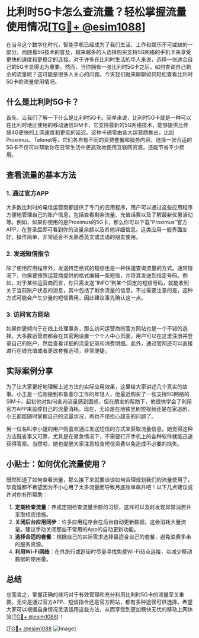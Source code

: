 # 比利时5G卡怎么查流量？轻松掌握流量使用情况[[TG💪+ @esim1088](https://t.me/s/esim1088)]

在当今这个数字化时代，智能手机已经成为了我们生活、工作和娱乐不可或缺的一部分。而随着5G技术的普及，越来越多的人选择购买支持5G网络的手机卡来享受更快的速度和更稳定的连接。对于许多在比利时生活的华人来说，选择一张适合自己的5G卡显得尤为重要。然而，当你拥有一张比利时5G卡之后，如何查询自己剩余的流量呢？这可能是很多人关心的问题。今天我们就来聊聊如何轻松查看比利时5G卡的流量使用情况。

## 什么是比利时5G卡？

首先，让我们了解一下什么是比利时5G卡。简单来说，比利时5G卡就是一种可以在比利时地区使用的移动通信SIM卡，它支持最新的5G网络技术，能够提供比传统4G更快的上网速度和更低的延迟。这种卡通常由各大运营商推出，比如Proximus、Telenet等，它们各自有不同的资费套餐和服务内容。选择一张合适的5G卡不仅可以帮助你在日常生活中更高效地使用互联网资源，还能节省不少费用。

## 查看流量的基本方法

### 1. 通过官方APP

大多数比利时的电信运营商都提供了专门的应用程序，用户可以通过这些应用程序方便地管理自己的账户信息，包括查看剩余流量、充值话费以及了解最新优惠活动等。例如，如果你使用的是Proximus的5G卡，那么你可以下载“Proximus”官方APP，在登录后即可看到你的流量余额以及其他详细信息。这类应用一般界面友好，操作简单，非常适合不太熟悉英文或法语的朋友使用。

### 2. 发送短信指令

除了使用应用程序外，发送特定格式的短信也是一种快速查询流量的方式。通常情况下，你需要按照运营商提供的格式编辑一条短信，并将其发送到指定号码。例如，对于某些运营商而言，你只需发送“INFO”到某个固定的短信号码，就能收到关于当前账户状态的消息，其中包括了剩余流量的信息。不过需要注意的是，这种方式可能会产生少量的短信费用，因此建议事先确认这一点。

### 3. 访问官方网站

如果你更倾向于在线上处理事务，那么访问运营商的官方网站也是一个不错的选择。大多数运营商都会在其官网设置一个个人中心页面，用户可以在这里注册并登录自己的账户，然后查看详细的流量记录和消费明细。此外，通过官网还可以直接进行在线充值或者更改套餐选项，非常便捷。

## 实际案例分享

为了让大家更好地理解上述方法的实际应用效果，这里给大家讲述几个真实的故事。小王是一位刚搬到布鲁塞尔工作的年轻人，他最近购买了一张支持5G网络的SIM卡。起初他对如何查询流量感到困惑，但在朋友的帮助下，他很快学会了利用官方APP来监控自己的流量消耗。现在，无论是在地铁里刷短视频还是在家追剧，小王都能随时掌握自己的流量状况，再也不用担心超支的问题了。

另一位名叫李小姐的用户则喜欢通过发送短信的方式来获取流量信息。她觉得这种方法既省事又可靠，尤其是在紧急情况下，不需要打开手机上的各种软件就能迅速获得答案。当然啦，她也提醒大家注意检查短信资费以免造成不必要的损失。

## 小贴士：如何优化流量使用？

既然知道了如何查看流量，那么接下来就要谈谈如何合理规划我们的流量使用了。毕竟谁都不希望因为不小心用了太多流量而导致月底账单飙升吧！以下几点建议或许对你有所帮助：

1. **定期检查流量**：养成定期检查流量余额的习惯，这样可以及时发现异常消费并采取相应措施。
2. **关闭后台应用同步**：许多应用程序会在后台自动更新数据，这会消耗大量流量。建议手动关闭那些不常用的App的自动更新功能。
3. **选择合适的套餐**：根据自己的实际需求选择最适合自己的套餐，避免浪费多余的服务资源。
4. **利用Wi-Fi网络**：在外旅行或逛街时尽量寻找免费Wi-Fi热点连接，以减少移动数据的使用量。

## 总结

总而言之，掌握正确的技巧对于有效管理和充分利用比利时5G卡的流量至关重要。无论是通过官方APP、短信指令还是官方网站，都有多种途径可供选择。希望大家可以根据自身情况灵活运用这些方法，从而享受到更加畅快无忧的移动上网体验[[TG💪+ @esim1088](https://t.me/s/esim1088)]！

[[TG💪+ @esim1088](https://t.me/s/esim1088) ![Image](https://i.postimg.cc/4NQfJmqS/Snipaste-2025-05-13-00-14-12.png)]